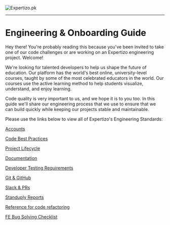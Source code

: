 ![Expertizo.pk](https://expertizo.pk/assets/img/logo.png)

---

# Engineering & Onboarding Guide

Hey there! You're probably reading this because you've been invited to take one of our code challenges or are working on an Expertizo engineering project. Welcome!

We're looking for talented developers to help us shape the future of education. Our platform has the world's best online, university-level courses, taught by some of the most celebrated educators in the world. Our courses use the active learning method to help students visualize, understand, and enjoy learning.

Code quality is very important to us, and we hope it is to you too. In this guide we'll share our engineering process that we use to ensure that we can build quickly while keeping our projects stable and maintainable.

Please use the links below to view all of Expertizo's Engineering Standards:


[Accounts](./accounts.md)

[Code Best Practices](./codeStandards.md)

[Project Lifecycle](./projectLifecycle.md)

[Documentation](./projectDocumentation.md)

[Developer Testing Requirements](./developerTesting.md)

[Git & GitHub](./gitAndGitHub.md)

[Slack & PRs](./slackAndPRs.md)

[Standuply Reports](./standuplyReports.md)

[Reference for code refactoring](./refactoring.md)

[FE Bug Solving Checklist](./FE-Bug-Solving-Checklist.md)
